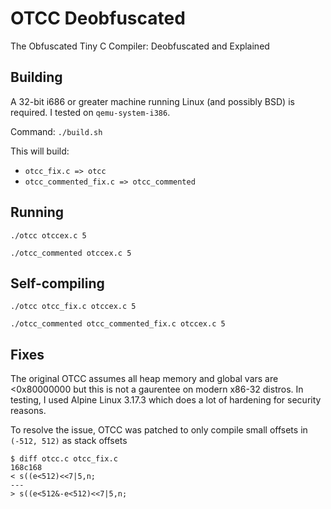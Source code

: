# OTCC Deobfuscated

The Obfuscated Tiny C Compiler: Deobfuscated and Explained

## Building

A 32-bit i686 or greater machine running Linux (and possibly BSD) is required. I tested on `qemu-system-i386`.

Command: `./build.sh`

This will build:

- `otcc_fix.c => otcc`
- `otcc_commented_fix.c => otcc_commented`

## Running

`./otcc otccex.c 5`

`./otcc_commented otccex.c 5`

## Self-compiling

`./otcc otcc_fix.c otccex.c 5`

`./otcc_commented otcc_commented_fix.c otccex.c 5`


## Fixes

The original OTCC assumes all heap memory and global vars are <0x80000000 but this is not a gaurentee on modern x86-32 distros. In testing, I used Alpine Linux 3.17.3 which does a lot of hardening for security reasons.

To resolve the issue, OTCC was patched to only compile small offsets in `(-512, 512)` as stack offsets

```
$ diff otcc.c otcc_fix.c
168c168
< s((e<512)<<7|5,n;
---
> s((e<512&-e<512)<<7|5,n;
```
